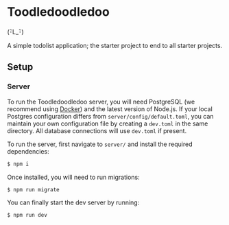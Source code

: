 # Toodledoodledoo

(･ิL_･ิ)

A simple todolist application; the starter project to end to all starter projects.

## Setup

### Server

To run the Toodledoodledoo server, you will need PostgreSQL (we recommend using [Docker](https://hackernoon.com/dont-install-postgres-docker-pull-postgres-bee20e200198)) and the latest version of Node.js. If your local Postgres configuration differs from `server/config/default.toml`, you can maintain your own configuration file by creating a `dev.toml` in the same directory. All database connections will use `dev.toml` if present. 

To run the server, first navigate to `server/` and install the required dependencies:
```bash
$ npm i
```

Once installed, you will need to run migrations:
```bash
$ npm run migrate
```

You can finally start the dev server by running:
```bash
$ npm run dev
```
